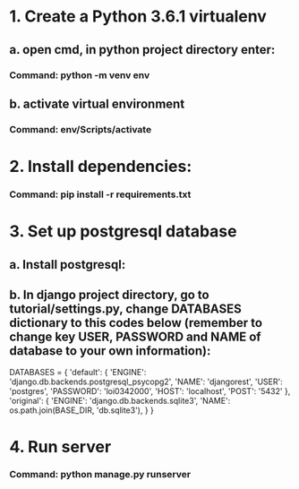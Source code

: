 # 1. Create a Python 3.6.1 virtualenv
## a. open cmd, in python project directory enter:
### Command: python -m venv env
## b. activate virtual environment
### Command: env/Scripts/activate
# 2. Install dependencies:
### Command: pip install -r requirements.txt
# 3. Set up postgresql database
## a. Install postgresql:
## b. In django project directory, go to tutorial/settings.py, change DATABASES dictionary to this codes below (remember to change key USER, PASSWORD and NAME of database to your own information):
DATABASES = {
    'default': {
        'ENGINE': 'django.db.backends.postgresql_psycopg2',
        'NAME': 'djangorest',
        'USER': 'postgres',
        'PASSWORD': 'loi0342000',
        'HOST': 'localhost',
        'POST': '5432'
    },
    'original': {
        'ENGINE': 'django.db.backends.sqlite3',
        'NAME': os.path.join(BASE_DIR, 'db.sqlite3'),
    }
}
# 4. Run server
### Command: python manage.py runserver
